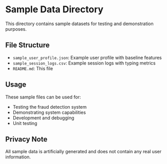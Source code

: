 # Sample Data Directory

This directory contains sample datasets for testing and demonstration purposes.

## File Structure

- `sample_user_profile.json`: Example user profile with baseline features
- `sample_session_logs.csv`: Example session logs with typing metrics
- `README.md`: This file

## Usage

These sample files can be used for:
- Testing the fraud detection system
- Demonstrating system capabilities
- Development and debugging
- Unit testing

## Privacy Note

All sample data is artificially generated and does not contain any real user information.
